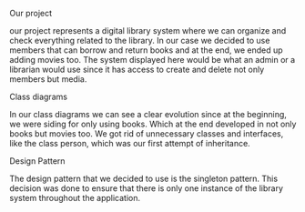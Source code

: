 Our project

our project represents a digital library system where we can organize and check everything related to
the library. In our case we decided to use members that can borrow and return books and at the end, we ended up adding 
movies too. The system displayed here would be what an admin or a librarian would use since it has access to create
and delete not only members but media.

Class diagrams

In our class diagrams we can see a clear evolution since at the beginning, we were siding for only using books. Which
at the end developed in not only books but movies too. We got rid of unnecessary classes and interfaces, like the class
person, which was our first attempt of inheritance.

Design Pattern

The design pattern that we decided to use is the singleton pattern. This decision was done to ensure that there is only 
one instance of the library system throughout the application.
